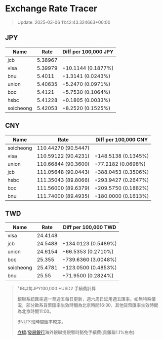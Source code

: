 # Exchange Rate Tracer

> Update: 2025-03-06 11:42:43.324663+00:00

## JPY

| Name      |    Rate | Diff per 100,000 JPY   |
|-----------|---------|------------------------|
| jcb       | 5.38967 |                        |
| visa      | 5.39979 | +10.1144 (0.1877%)     |
| bnu       | 5.4011  | +1.3141 (0.0243%)      |
| union     | 5.40635 | +5.2470 (0.0971%)      |
| boc       | 5.4121  | +5.7530 (0.1064%)      |
| hsbc      | 5.41228 | +0.1805 (0.0033%)      |
| soicheong | 5.42053 | +8.2520 (0.1525%)      |

## CNY

| Name      | Rate                | Diff per 100,000 CNY   |
|-----------|---------------------|------------------------|
| soicheong | 110.44270	(90.5447) |                        |
| visa      | 110.59122	(90.4231) | +148.5138 (0.1345%)    |
| union     | 110.66844	(90.3600) | +77.2182 (0.0698%)     |
| jcb       | 111.05648	(90.0443) | +388.0453 (0.3506%)    |
| hsbc      | 111.35043	(89.8066) | +293.9427 (0.2647%)    |
| boc       | 111.56000	(89.6379) | +209.5750 (0.1882%)    |
| bnu       | 111.74000	(89.4935) | +180.0000 (0.1613%)    |

## TWD

| Name      |    Rate | Diff per 100,000 TWD   |
|-----------|---------|------------------------|
| visa      | 24.4148 |                        |
| jcb       | 24.5488 | +134.0123 (0.5489%)    |
| union     | 24.6154 | +66.5353 (0.2710%)     |
| boc       | 25.355  | +739.6360 (3.0048%)    |
| soicheong | 25.4781 | +123.0500 (0.4853%)    |
| bnu       | 25.55   | +71.9500 (0.2824%)     |


> ¹ IB以每JPY100,000 +USD2 手續費計算
>
> 銀聯系統匯率週一至週五每日更新，週六周日延用週五匯率。如無特殊情況，部分歐系貨幣匯率生效時間為北京時間16:30，其他貨幣匯率生效時間為北京時間11:00。
>
> BNU下班時間匯率較差。
>
> [立橋](https://www.wlbank.com.mo/uploads/ueditor/file/20181211/1544536513900230.pdf)/[發展銀行](https://www.mdb.com.mo/Service_Charges_20230728.pdf)海外銀聯提現暫時豁免手續費(貴銀聯1.1%左右)

